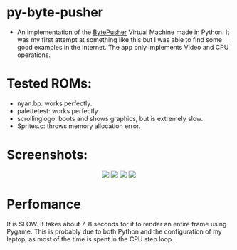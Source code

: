 # py-byte-pusher
- An implementation of the [BytePusher](https://esolangs.org/wiki/BytePusher) Virtual Machine made in Python. It was my first attempt at something like this but I was able to find some good examples in the internet.
The app only implements Video and CPU operations.

# Tested ROMs:
- nyan.bp: works perfectly.
- palettetest: works perfectly.
- scrollinglogo: boots and shows graphics, but is extremely slow.
- Sprites.c: throws memory allocation error.

# Screenshots:
<p align="center">
  <img src="https://i.imgur.com/Td722tW.png">
  <img src="https://i.imgur.com/nV7RK7W.png">
  <img src="https://i.imgur.com/VnguOmg.png">
  <img src="https://i.imgur.com/5fBL7fb.jpg">
</p>

# Perfomance
It is SLOW. It takes about 7-8 seconds for it to render an entire frame using Pygame.
This is probably due to both Python and the configuration of my laptop, as most of the time is spent in the CPU step loop.

